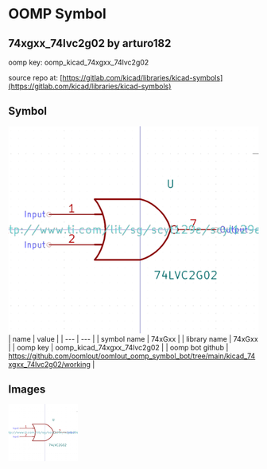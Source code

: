 # OOMP Symbol  
## 74xgxx_74lvc2g02  by arturo182  
  
oomp key: oomp_kicad_74xgxx_74lvc2g02  
  
source repo at: [https://gitlab.com/kicad/libraries/kicad-symbols](https://gitlab.com/kicad/libraries/kicad-symbols)  
## Symbol  
  
[![working.png](working_600.png)](working.png)  
| name | value | 
| --- | --- | 
| symbol name | 74xGxx | 
| library name | 74xGxx | 
| oomp key | oomp_kicad_74xgxx_74lvc2g02 | 
| oomp bot github | https://github.com/oomlout/oomlout_oomp_symbol_bot/tree/main/kicad_74xgxx_74lvc2g02/working | 
## Images  
  
[![working.png](working_140.png)](working.png)  
